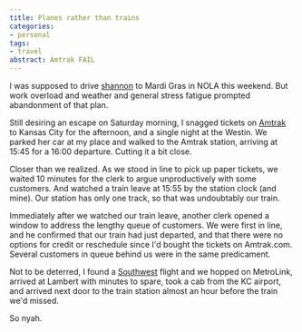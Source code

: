 ```yaml
---
title: Planes rather than trains
categories:
- personal
tags:
- travel
abstract: Amtrak FAIL
---
```


I was supposed to drive [shannon][1] to Mardi Gras in NOLA this weekend.  But work overload and weather and general stress fatigue prompted abandonment of that plan.

Still desiring an escape on Saturday morning, I snagged tickets on [Amtrak][2] to Kansas City for the afternoon, and a single night at the Westin.  We parked her car at my place and walked to the Amtrak station, arriving at 15:45 for a 16:00 departure.  Cutting it a bit close.

Closer than we realized.  As we stood in line to pick up paper tickets, we waited 10 minutes for the clerk to argue unproductively with some customers.  And watched a train leave at 15:55 by the station clock (and mine).  Our station has only one track, so that was undoubtably our train.

Immediately after we watched our train leave, another clerk opened a window to address the lengthy queue of customers.  We were first in line, and he confirmed that our train had just departed, and that there were no options for credit or reschedule since I'd bought the tickets on Amtrak.com.  Several customers in queue behind us were in the same predicament.

Not to be deterred, I found a [Southwest][3] flight and we hopped on MetroLink, arrived at Lambert with minutes to spare, took a cab from the KC airport, and arrived next door to the train station almost an hour before the train we'd missed.

So nyah.

   [1]: http://www.shannonethomas.com/
   [2]: http://www.amtrak.com/
   [3]: http://www.southwest.com/

